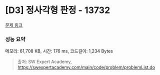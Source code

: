 # [D3] 정사각형 판정 - 13732 

[문제 링크](https://swexpertacademy.com/main/code/problem/problemDetail.do?contestProbId=AX8BAN1qTwoDFARO) 

### 성능 요약

메모리: 61,708 KB, 시간: 176 ms, 코드길이: 1,234 Bytes



> 출처: SW Expert Academy, https://swexpertacademy.com/main/code/problem/problemList.do